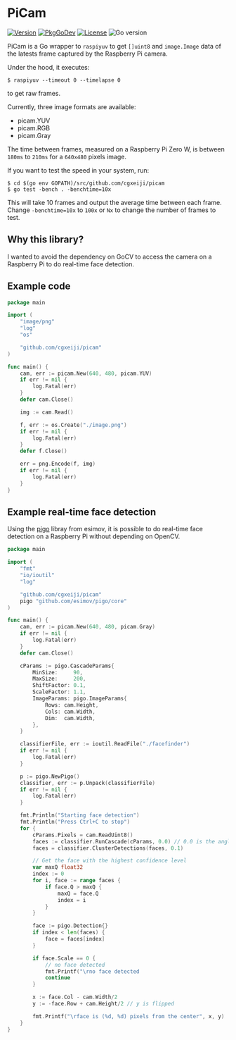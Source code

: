# PiCam

[![Version](https://img.shields.io/github/v/tag/cgxeiji/picam?sort=semver)](https://github.com/cgxeiji/picam/releases)
[![PkgGoDev](https://pkg.go.dev/badge/github.com/cgxeiji/picam)](https://pkg.go.dev/github.com/cgxeiji/picam)
[![License](https://img.shields.io/github/license/cgxeiji/picam)](https://github.com/cgxeiji/picam/blob/master/LICENSE)
![Go version](https://img.shields.io/github/go-mod/go-version/cgxeiji/picam)


PiCam is a Go wrapper to `raspiyuv` to get `[]uint8` and `image.Image` data of
the latests frame captured by the Raspberry Pi camera.

Under the hood, it executes:
```
$ raspiyuv --timeout 0 --timelapse 0
```
to get raw frames.

Currently, three image formats are available:
* picam.YUV
* picam.RGB
* picam.Gray

The time between frames, measured on a Raspberry Pi Zero W, is between `180ms` to
`210ms` for a `640x480` pixels image.

If you want to test the speed in your system, run:
```
$ cd $(go env GOPATH)/src/github.com/cgxeiji/picam
$ go test -bench . -benchtime=10x
```

This will take 10 frames and output the average time between each frame. Change
`-benchtime=10x` to `100x` or `Nx` to change the number of frames to test.


## Why this library?

I wanted to avoid the dependency on GoCV to access the camera on a Raspberry
Pi to do real-time face detection.

## Example code

```go
package main

import (
	"image/png"
	"log"
	"os"

	"github.com/cgxeiji/picam"
)

func main() {
	cam, err := picam.New(640, 480, picam.YUV)
	if err != nil {
		log.Fatal(err)
	}
	defer cam.Close()

	img := cam.Read()

	f, err := os.Create("./image.png")
	if err != nil {
		log.Fatal(err)
	}
	defer f.Close()

	err = png.Encode(f, img)
	if err != nil {
		log.Fatal(err)
	}
}
```

## Example real-time face detection

Using the [pigo](https://github.com/esimov/pigo) libray from esimov, it is
possible to do real-time face detection on a Raspberry Pi without depending on
OpenCV.

```go
package main

import (
	"fmt"
	"io/ioutil"
	"log"

	"github.com/cgxeiji/picam"
	pigo "github.com/esimov/pigo/core"
)

func main() {
	cam, err := picam.New(640, 480, picam.Gray)
	if err != nil {
		log.Fatal(err)
	}
	defer cam.Close()

	cParams := pigo.CascadeParams{
		MinSize:     90,
		MaxSize:     200,
		ShiftFactor: 0.1,
		ScaleFactor: 1.1,
		ImageParams: pigo.ImageParams{
			Rows: cam.Height,
			Cols: cam.Width,
			Dim:  cam.Width,
		},
	}

	classifierFile, err := ioutil.ReadFile("./facefinder")
	if err != nil {
		log.Fatal(err)
	}

	p := pigo.NewPigo()
	classifier, err := p.Unpack(classifierFile)
	if err != nil {
		log.Fatal(err)
	}

	fmt.Println("Starting face detection")
	fmt.Println("Press Ctrl+C to stop")
	for {
		cParams.Pixels = cam.ReadUint8()
		faces := classifier.RunCascade(cParams, 0.0) // 0.0 is the angle
		faces = classifier.ClusterDetections(faces, 0.1)

		// Get the face with the highest confidence level
		var maxQ float32
		index := 0
		for i, face := range faces {
			if face.Q > maxQ {
				maxQ = face.Q
				index = i
			}
		}

		face := pigo.Detection{}
		if index < len(faces) {
			face = faces[index]
		}

		if face.Scale == 0 {
			// no face detected
			fmt.Printf("\rno face detected                                                 ")
			continue
		}

		x := face.Col - cam.Width/2
		y := -face.Row + cam.Height/2 // y is flipped

		fmt.Printf("\rface is (%d, %d) pixels from the center", x, y)
	}
}
```
